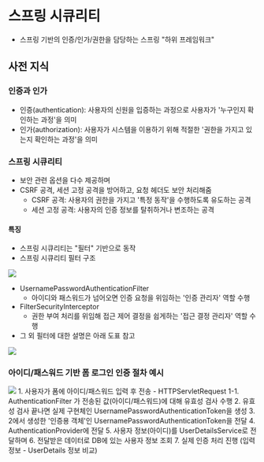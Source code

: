 # 스프링 시큐리티
- 스프링 기반의 인증/인가/권한을 담당하는 스프링 "하위 프레임워크"

## 사전 지식
### 인증과 인가
- 인증(authentication): 사용자의 신원을 입증하는 과정으로 사용자가 '누구인지 확인하는 과정'을 의미
- 인가(authorization): 사용자가 시스템을 이용하기 위해 적절한 '권한을 가지고 있는지 확인하는 과정'을 의미

### 스프링 시큐리티
- 보안 관련 옵션을 다수 제공하며
- CSRF 공격, 세션 고정 공격을 방어하고, 요청 헤더도 보안 처리해줌
  - CSRF 공격: 사용자의 권한을 가지고 '특정 동작'을 수행하도록 유도하는 공격
  - 세션 고정 공격: 사용자의 인증 정보를 탈취하거나 변조하는 공격
 
#### 특징
- 스프링 시큐리티는 "필터" 기반으로 동작
- 스프링 시큐리티 필터 구조
<img src="https://github.com/chp320/ts/assets/47440517/271810e5-43bd-4780-bd1b-a3c2cf72baf1" />

* UsernamePasswordAuthenticationFilter
  - 아이디와 패스워드가 넘어오면 인증 요청을 위임하는 '인증 관리자' 역할 수행
* FilterSecurityInterceptor
  - 권한 부여 처리를 위임해 접근 제어 결정을 쉽게하는 '접근 결정 관리자' 역할 수행
* 그 외 필터에 대한 설명은 아래 도표 참고
<img src="https://github.com/chp320/ts/assets/47440517/bf6a7e78-ab1a-497e-aa24-08aac08ad4ec" />


### 아이디/패스워드 기반 폼 로그인 인증 절차 예시
<img src="https://github.com/chp320/ts/assets/47440517/7a331345-5cf9-421a-8abf-7e7d28d90f46" />
1. 사용자가 폼에 아이디/패스워드 입력 후 전송 - HTTPServletRequest
   1-1. AuthenticationFilter 가 전송된 값(아이디/패스워드)에 대해 유효성 검사 수행
2. 유효성 검사 끝나면 실제 구현체인 UsernamePasswordAuthenticationToken을 생성
3. 2에서 생성한 '인증용 객체'인 UsernamePasswordAuthenticationToken을 전달
4. AuthenticationProvider에 전달
5. 사용자 정보(아이디)를 UserDetailsService로 전달하며
6. 전달받은 데이터로 DB에 있는 사용자 정보 조회
7. 실제 인증 처리 진행 (입력 정보 - UserDetails 정보 비교)






